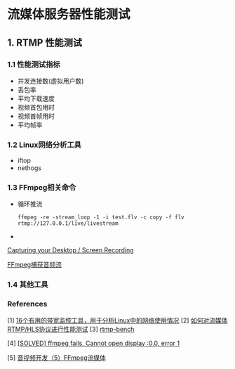 # 流媒体服务器性能测试
## 1. RTMP 性能测试
### 1.1 性能测试指标
- 并发连接数(虚拟用户数)
- 丢包率
- 平均下载速度
- 视频首包用时
- 视频首帧用时
- 平均帧率
### 1.2 Linux网络分析工具
- iftop
- nethogs
### 1.3 FFmpeg相关命令

- 循环推流

  ```shell
  ffmpeg -re -stream_loop -1 -i test.flv -c copy -f flv rtmp://127.0.0.1/live/livestream
  ```

- 

[Capturing your Desktop / Screen Recording](https://trac.ffmpeg.org/wiki/Capture/Desktop)

[FFmpeg捕获音频流](https://trac.ffmpeg.org/wiki/Capture/PulseAudio)



### 1.4 其他工具


### References
[1] [16个有用的带宽监控工具，用于分析Linux中的网络使用情况](https://cn.linux-console.net/?p=192)
[2] [如何对流媒体RTMP/HLS协议进行性能测试](http://bbs.51testing.com/thread-1205842-1-1.html)
[3] [rtmp-bench](https://www.npmjs.com/package/rtmp-bench)

[4] [[SOLVED] ffmpeg fails, Cannot open display :0.0, error 1](https://www.linuxquestions.org/questions/linux-desktop-74/ffmpeg-fails-cannot-open-display-0-0-error-1-a-4175613512/)

[5] [音视频开发（5）FFmpeg流媒体](http://iherr.cn/2016/12/27/%E9%9F%B3%E8%A7%86%E9%A2%91%E5%BC%80%E5%8F%91%EF%BC%885%EF%BC%89FFmpeg%E6%B5%81%E5%AA%92%E4%BD%93/)

